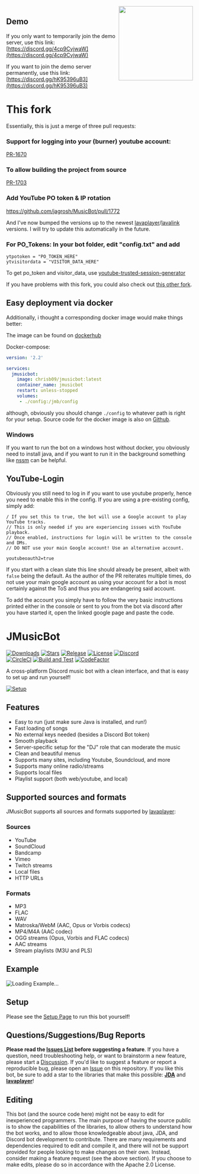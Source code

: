 <img align="right" src="https://i.imgur.com/zrE80HY.png" height="200" width="200">

## Demo

If you only want to temporarily join the demo server, use this link: [https://discord.gg/4cp9CvjwaW](https://discord.gg/4cp9CvjwaW)

If you want to join the demo server permanently, use this link: [https://discord.gg/hK95396uB3](https://discord.gg/hK95396uB3)

# This fork

Essentially, this is just a merge of three pull requests:

### Support for logging into your (burner) youtube account:

[PR-1670](https://github.com/jagrosh/MusicBot/pull/1670)

### To allow building the project from source
[PR-1703](https://github.com/jagrosh/MusicBot/pull/1703)

### Add YouTube PO token & IP rotation
https://github.com/jagrosh/MusicBot/pull/1772

And I've now bumped the versions up to the newest [lavaplayer](https://mvnrepository.com/artifact/dev.arbjerg/lavaplayer)/[lavalink](https://maven.lavalink.dev/#/releases/dev/lavalink/youtube/common) versions. I will try to update this automatically in the future.


### For PO_Tokens: In your bot folder, edit "config.txt" and add
```
ytpotoken = "PO_TOKEN_HERE"
ytvisitordata = "VISITOR_DATA_HERE"
```

To get po_token and visitor_data, use [youtube-trusted-session-generator](https://github.com/iv-org/youtube-trusted-session-generator)


If you have problems with this fork, you could also check out [this other fork](https://github.com/SeVile/MusicBot).

## Easy deployment via docker

Additionally, i thought a corresponding docker image would make things better:

The image can be found on [dockerhub](https://hub.docker.com/repository/docker/chrisb09/jmusicbot/general)

Docker-compose:

```yaml
version: '2.2'

services:
  jmusicbot:
    image: chrisb09/jmusicbot:latest
    container_name: jmusicbot
    restart: unless-stopped
    volumes:
     - ./config:/jmb/config
```

although, obviously you should change `./config` to whatever path is right for your setup.
Source code for the docker image is also on [Github](https://github.com/chrisb09/jmb-container).

### Windows

If you want to run the bot on a windows host without docker, you obviously need to install java, and if you want to run it in the background something like [nssm](http://nssm.cc/) can be helpful.


## YouTube-Login

Obviously you still need to log in if you want to use youtube properly, hence you need to enable this in the config.
If you are using a pre-existing config, simply add:
```
/ If you set this to true, the bot will use a Google account to play YouTube tracks.
// This is only needed if you are experiencing issues with YouTube playback.
// Once enabled, instructions for login will be written to the console and DMs.
// DO NOT use your main Google account! Use an alternative account.

youtubeoauth2=true
```

If you start with a clean slate this line should already be present, albeit with `false` being the default.
As the author of the PR reiterates multiple times, do not use your main google account as using your account for a bot is most certainly against the ToS and thus you are endangering said account.

To add the account you simply have to follow the very basic instructions printed either in the console or sent to you from the bot via discord after you have started it, open the linked google page and paste the code.

# JMusicBot

[![Downloads](https://img.shields.io/github/downloads/jagrosh/MusicBot/total.svg)](https://github.com/jagrosh/MusicBot/releases/latest)
[![Stars](https://img.shields.io/github/stars/jagrosh/MusicBot.svg)](https://github.com/jagrosh/MusicBot/stargazers)
[![Release](https://img.shields.io/github/release/jagrosh/MusicBot.svg)](https://github.com/jagrosh/MusicBot/releases/latest)
[![License](https://img.shields.io/github/license/jagrosh/MusicBot.svg)](https://github.com/jagrosh/MusicBot/blob/master/LICENSE)
[![Discord](https://discordapp.com/api/guilds/147698382092238848/widget.png)](https://discord.gg/0p9LSGoRLu6Pet0k)<br>
[![CircleCI](https://dl.circleci.com/status-badge/img/gh/jagrosh/MusicBot/tree/master.svg?style=svg)](https://dl.circleci.com/status-badge/redirect/gh/jagrosh/MusicBot/tree/master)
[![Build and Test](https://github.com/jagrosh/MusicBot/actions/workflows/build-and-test.yml/badge.svg)](https://github.com/jagrosh/MusicBot/actions/workflows/build-and-test.yml)
[![CodeFactor](https://www.codefactor.io/repository/github/jagrosh/musicbot/badge)](https://www.codefactor.io/repository/github/jagrosh/musicbot)

A cross-platform Discord music bot with a clean interface, and that is easy to set up and run yourself!

[![Setup](http://i.imgur.com/VvXYp5j.png)](https://jmusicbot.com/setup)

## Features
  * Easy to run (just make sure Java is installed, and run!)
  * Fast loading of songs
  * No external keys needed (besides a Discord Bot token)
  * Smooth playback
  * Server-specific setup for the "DJ" role that can moderate the music
  * Clean and beautiful menus
  * Supports many sites, including Youtube, Soundcloud, and more
  * Supports many online radio/streams
  * Supports local files
  * Playlist support (both web/youtube, and local)

## Supported sources and formats
JMusicBot supports all sources and formats supported by [lavaplayer](https://github.com/sedmelluq/lavaplayer#supported-formats):
### Sources
  * YouTube
  * SoundCloud
  * Bandcamp
  * Vimeo
  * Twitch streams
  * Local files
  * HTTP URLs
### Formats
  * MP3
  * FLAC
  * WAV
  * Matroska/WebM (AAC, Opus or Vorbis codecs)
  * MP4/M4A (AAC codec)
  * OGG streams (Opus, Vorbis and FLAC codecs)
  * AAC streams
  * Stream playlists (M3U and PLS)

## Example
![Loading Example...](https://i.imgur.com/kVtTKvS.gif)

## Setup
Please see the [Setup Page](https://jmusicbot.com/setup) to run this bot yourself!

## Questions/Suggestions/Bug Reports
**Please read the [Issues List](https://github.com/jagrosh/MusicBot/issues) before suggesting a feature**. If you have a question, need troubleshooting help, or want to brainstorm a new feature, please start a [Discussion](https://github.com/jagrosh/MusicBot/discussions). If you'd like to suggest a feature or report a reproducible bug, please open an [Issue](https://github.com/jagrosh/MusicBot/issues) on this repository. If you like this bot, be sure to add a star to the libraries that make this possible: [**JDA**](https://github.com/DV8FromTheWorld/JDA) and [**lavaplayer**](https://github.com/sedmelluq/lavaplayer)!

## Editing
This bot (and the source code here) might not be easy to edit for inexperienced programmers. The main purpose of having the source public is to show the capabilities of the libraries, to allow others to understand how the bot works, and to allow those knowledgeable about java, JDA, and Discord bot development to contribute. There are many requirements and dependencies required to edit and compile it, and there will not be support provided for people looking to make changes on their own. Instead, consider making a feature request (see the above section). If you choose to make edits, please do so in accordance with the Apache 2.0 License.
